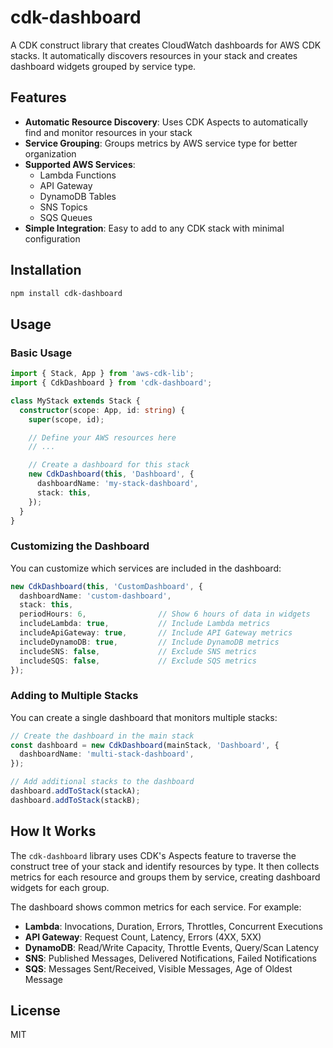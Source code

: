 # cdk-dashboard

A CDK construct library that creates CloudWatch dashboards for AWS CDK stacks. It automatically discovers resources in your stack and creates dashboard widgets grouped by service type.

## Features

- **Automatic Resource Discovery**: Uses CDK Aspects to automatically find and monitor resources in your stack
- **Service Grouping**: Groups metrics by AWS service type for better organization
- **Supported AWS Services**:
  - Lambda Functions
  - API Gateway
  - DynamoDB Tables
  - SNS Topics
  - SQS Queues
- **Simple Integration**: Easy to add to any CDK stack with minimal configuration

## Installation

```bash
npm install cdk-dashboard
```

## Usage

### Basic Usage

```typescript
import { Stack, App } from 'aws-cdk-lib';
import { CdkDashboard } from 'cdk-dashboard';

class MyStack extends Stack {
  constructor(scope: App, id: string) {
    super(scope, id);

    // Define your AWS resources here
    // ...

    // Create a dashboard for this stack
    new CdkDashboard(this, 'Dashboard', {
      dashboardName: 'my-stack-dashboard',
      stack: this,
    });
  }
}
```

### Customizing the Dashboard

You can customize which services are included in the dashboard:

```typescript
new CdkDashboard(this, 'CustomDashboard', {
  dashboardName: 'custom-dashboard',
  stack: this,
  periodHours: 6,                // Show 6 hours of data in widgets
  includeLambda: true,           // Include Lambda metrics
  includeApiGateway: true,       // Include API Gateway metrics
  includeDynamoDB: true,         // Include DynamoDB metrics
  includeSNS: false,             // Exclude SNS metrics
  includeSQS: false,             // Exclude SQS metrics
});
```

### Adding to Multiple Stacks

You can create a single dashboard that monitors multiple stacks:

```typescript
// Create the dashboard in the main stack
const dashboard = new CdkDashboard(mainStack, 'Dashboard', {
  dashboardName: 'multi-stack-dashboard',
});

// Add additional stacks to the dashboard
dashboard.addToStack(stackA);
dashboard.addToStack(stackB);
```

## How It Works

The `cdk-dashboard` library uses CDK's Aspects feature to traverse the construct tree of your stack and identify resources by type. It then collects metrics for each resource and groups them by service, creating dashboard widgets for each group.

The dashboard shows common metrics for each service. For example:

- **Lambda**: Invocations, Duration, Errors, Throttles, Concurrent Executions
- **API Gateway**: Request Count, Latency, Errors (4XX, 5XX)
- **DynamoDB**: Read/Write Capacity, Throttle Events, Query/Scan Latency
- **SNS**: Published Messages, Delivered Notifications, Failed Notifications
- **SQS**: Messages Sent/Received, Visible Messages, Age of Oldest Message

## License

MIT